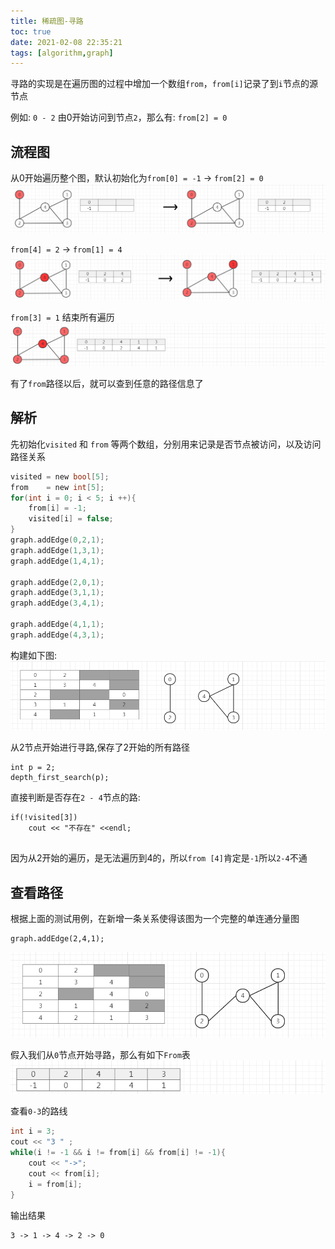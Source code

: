 ```yaml
---
title: 稀疏图-寻路
toc: true
date: 2021-02-08 22:35:21
tags: [algorithm,graph]
---
```

寻路的实现是在遍历图的过程中增加一个数组`from`，`from[i]`记录了到`i`节点的源节点

例如: `0 - 2` 由0开始访问到节点`2`，那么有: `from[2] = 0`
## 流程图
从0开始遍历整个图，默认初始化为`from[0] = -1` -> `from[2] = 0`
![](/images/blog/graph/HRUBODGZFS.png)

`from[4] = 2` -> `from[1] = 4`
![](/images/blog/graph/SYEZUXNABT.png)

`from[3] = 1` 结束所有遍历
![](/images/blog/graph/KHDMSBGLUU.png)

有了`from`路径以后，就可以查到任意的路径信息了



## 解析
先初始化`visited` 和  `from` 等两个数组，分别用来记录是否节点被访问，以及访问路径关系
```c
visited = new bool[5];
from    = new int[5];
for(int i = 0; i < 5; i ++){
    from[i] = -1;
    visited[i] = false;
}
graph.addEdge(0,2,1);
graph.addEdge(1,3,1);
graph.addEdge(1,4,1);

graph.addEdge(2,0,1);
graph.addEdge(3,1,1);
graph.addEdge(3,4,1);

graph.addEdge(4,1,1);
graph.addEdge(4,3,1);
```
构建如下图:
![](/images/blog/graph/UUEDFINUMZ.png)

从2节点开始进行寻路,保存了2开始的所有路径
```
int p = 2;
depth_first_search(p);
```

直接判断是否存在`2 - 4`节点的路:
```
if(!visited[3])
    cout << "不存在" <<endl;
    
```
因为从2开始的遍历，是无法遍历到4的，所以`from [4]`肯定是`-1`所以`2-4`不通

## 查看路径
根据上面的测试用例，在新增一条关系使得该图为一个完整的单连通分量图
```
graph.addEdge(2,4,1);
```
![](/images/blog/graph/WEDNUOXDLT.png)

假入我们从`0`节点开始寻路，那么有如下`From`表
![](/images/blog/graph/PTISTUAZKA.png)

查看`0-3`的路线
```c
int i = 3;
cout << "3 " ;
while(i != -1 && i != from[i] && from[i] != -1){
    cout << "->";
    cout << from[i];
    i = from[i];
}
```
输出结果
```
3 -> 1 -> 4 -> 2 -> 0
```
